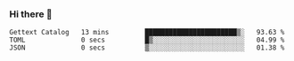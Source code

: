 ### Hi there 👋

<!--
**MDK84/MDK84** is a ✨ _special_ ✨ repository because its `README.md` (this file) appears on your GitHub profile.

Here are some ideas to get you started:

- 🔭 I’m currently working on ...
- 🌱 I’m currently learning ...
- 👯 I’m looking to collaborate on ...
- 🤔 I’m looking for help with ...
- 💬 Ask me about ...
- 📫 How to reach me: ...
- 😄 Pronouns: ...
- ⚡ Fun fact: ...
-->

<!--START_SECTION:waka-->

```text
Gettext Catalog   13 mins         ███████████████████████▒░   93.63 %
TOML              0 secs          █▒░░░░░░░░░░░░░░░░░░░░░░░   04.99 %
JSON              0 secs          ▒░░░░░░░░░░░░░░░░░░░░░░░░   01.38 %
```

<!--END_SECTION:waka-->

<!-- ![Metrics](/github-metrics.svg) -->
